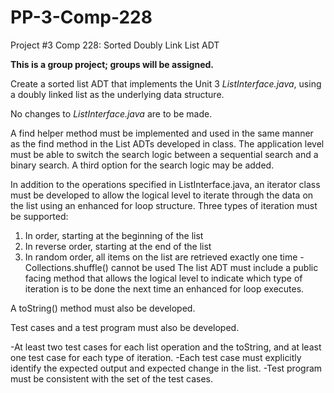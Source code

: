# PP-3-Comp-228
Project #3 Comp 228: Sorted Doubly Link List ADT

**This is a group project; groups will be assigned.**

Create a sorted list ADT that implements the Unit 3 *ListInterface.java*, using a doubly linked list as the underlying data structure.

No changes to *ListInterface.java* are to be made.

A find helper method must be implemented and used in the same manner as the find method in the List ADTs developed in class. The application level must be able to switch the search logic between a sequential search and a binary search. A third option for the search logic may be added.

In addition to the operations specified in ListInterface.java, an iterator class must be developed to allow the logical level to iterate through the data on the list using an enhanced for loop structure. Three types of iteration must be supported:

1. In order, starting at the beginning of the list
2. In reverse order, starting at the end of the list
3. In random order, all items on the list are retrieved exactly one time
   -Collections.shuffle() cannot be used
The list ADT must include a public facing method that allows the logical level to indicate which type of iteration is to be done the next time an enhanced for loop executes.

A toString() method must also be developed.

Test cases and a test program must also be developed.

-At least two test cases for each list operation and the toString, and at least one test case for each type of iteration.
    -Each test case must explicitly identify the expected output and expected change in the list.
-Test program must be consistent with the set of the test cases.
